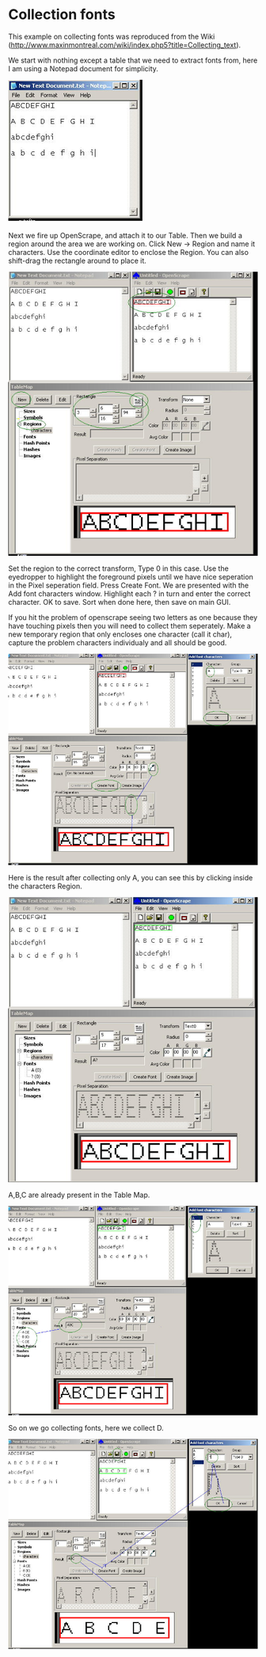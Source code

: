 # Collection fonts

This example on collecting fonts was reproduced from the Wiki
(<http://www.maxinmontreal.com/wiki/index.php5?title=Collecting_text>).

We start with nothing except a table that we need to extract fonts from,
here I am using a Notepad document for simplicity.

![image](images_font_collection/text1.jpg)

Next we fire up OpenScrape, and attach it to our Table. Then we build a
region around the area we are working on. Click New -\> Region and name
it characters. Use the coordinate editor to enclose the Region. You can
also shift-drag the rectangle around to place it.

![image](images_font_collection/text2.jpg)

Set the region to the correct transform, Type 0 in this case. Use the
eyedropper to highlight the foreground pixels until we have nice
seperation in the Pixel seperation field. Press Create Font. We are
presented with the Add font characters window. Highlight each ? in turn
and enter the correct character. OK to save. Sort when done here, then
save on main GUI.

If you hit the problem of openscrape seeing two letters as one because
they have touching pixels then you will need to collect them seperately.
Make a new temporary region that only encloses one character (call it
char), capture the problem characters individualy and all should be
good.

![image](images_font_collection/text3.jpg)

Here is the result after collecting only A, you can see this by clicking
inside the characters Region.

![image](images_font_collection/text4.jpg)

A,B,C are already present in the Table Map.

![image](images_font_collection/text5.jpg)

So on we go collecting fonts, here we collect D.

![image](images_font_collection/text6.jpg)
